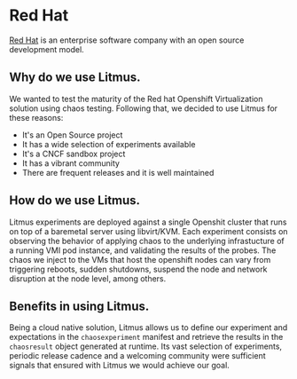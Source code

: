 # Red Hat
[Red Hat](https://www.redhat.com) is an enterprise software company with an open source development model.  

## Why do we use Litmus.  
We wanted to test the maturity of the Red hat Openshift Virtualization solution using chaos testing. Following that, we decided to use Litmus for these reasons:
- It's an Open Source project
- It has a wide selection of experiments available
- It's a CNCF sandbox project
- It has a vibrant community
- There are frequent releases and it is well maintained

## How do we use Litmus.  
Litmus experiments are deployed against a single Openshit cluster that runs on top of a baremetal server using libvirt/KVM. Each experiment consists on observing the behavior of applying chaos to the underlying infrastucture of a running VMI pod instance, and validating the results of the probes. The chaos we inject to the VMs that host the openshift nodes can vary from triggering reboots, sudden shutdowns, suspend the node and network disruption at the node level, among others. 

## Benefits in using Litmus.   
Being a cloud native solution, Litmus allows us to define our experiment and expectations in the `chaosexperiment` manifest and retrieve the results in the `chaosresult` object generated at runtime. Its vast selection of experiments, periodic release cadence and a welcoming community were sufficient signals that ensured with Litmus we would achieve our goal.